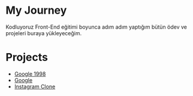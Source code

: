 # My Journey

Kodluyoruz Front-End eğitimi boyunca adım adım yaptığım bütün ödev ve projeleri buraya yükleyeceğim. 

# Projects
 
- [Google 1998](https://github.com/tayfundursun/My-Journey/tree/main/HTML/Odev-3(1998%20Google))
- [Google](https://github.com/tayfundursun/My-Journey/tree/main/CSS/Odev-2(Google))
- [Instagram Clone](https://tayfundursun.github.io/My-Journey/Bootstrap/Odev-2(Instagram%20Clone)/index.html)

